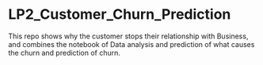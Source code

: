 # LP2_Customer_Churn_Prediction
This repo shows why the customer stops their relationship with Business, and combines the notebook of Data analysis and prediction of what causes the churn and prediction of churn.
